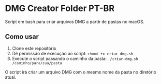 # DMG Creator Folder PT-BR

Script em bash para criar arquivos DMG a partir de pastas no macOS.

## Como usar

1. Clone este repositório
2. Dê permissão de execução ao script: `chmod +x criar-dmg.sh`
3. Execute o script passando o caminho da pasta: `./criar-dmg.sh /caminho/para/sua/pasta`

O script irá criar um arquivo DMG com o mesmo nome da pasta no diretório atual.
